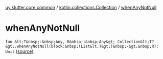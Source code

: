 [uy.klutter.core.common](../index.md) / [kotlin.collections.Collection](index.md) / [whenAnyNotNull](.)


# whenAnyNotNull
`fun &lt;T&nbsp;:&nbsp;Any, R&nbsp;:&nbsp;Any&gt; Collection&lt;T?&gt;.whenAnyNotNull(block:&nbsp;(List&lt;T&gt;)&nbsp;-&gt;&nbsp;R): Unit` [(source)](https://github.com/kohesive/klutter/blob/master/core-jdk6/src/main/kotlin/uy/klutter/core/common/Common.kt#L64)


